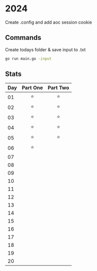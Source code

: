 # 2024

Create .config and add aoc session cookie

## Commands

Create todays folder & save input to .txt

```sh
go run main.go -input
```

## Stats

| Day | Part One | Part Two |
| --- | :------: | :------: |
| 01  |    ⭐    |    ⭐    |
| 02  |    ⭐    |    ⭐    |
| 03  |    ⭐    |    ⭐    |
| 04  |    ⭐    |    ⭐    |
| 05  |    ⭐    |    ⭐    |
| 06  |    ⭐    |
| 07  |          |
| 08  |          |
| 09  |          |
| 10  |          |
| 11  |          |
| 12  |          |
| 13  |          |
| 14  |          |
| 15  |          |
| 16  |          |
| 17  |          |
| 18  |          |
| 19  |          |
| 20  |          |
